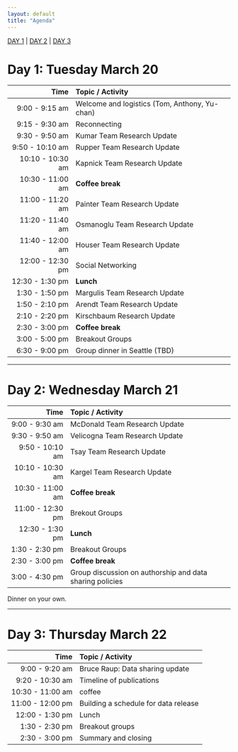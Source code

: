```yaml
---
layout: default
title: "Agenda"
---
```


[DAY 1](#day-1-tuesday-march-20) | [DAY 2](#day-2-wednesday-march-21) | [DAY 3](#day-3-thursday-march-22)

# Day 1: Tuesday March 20

| Time | Topic / Activity |
|------------:|:-------------|
| 9:00 - 9:15 am | Welcome and logistics (Tom, Anthony, Yu-chan) |
| 9:15 - 9:30 am | Reconnecting |
| 9:30 - 9:50 am | Kumar Team Research Update | 
| 9:50 - 10:10 am | Rupper Team Research Update |
| 10:10 - 10:30 am | Kapnick Team Research Update | 
| 10:30 - 11:00 am | **Coffee break** |
| 11:00 - 11:20 am | Painter Team Research Update |
| 11:20 - 11:40 am | Osmanoglu Team Research Update |
| 11:40 - 12:00 am | Houser Team Research Update |
| 12:00 - 12:30 pm | Social Networking | 
| 12:30 - 1:30 pm | **Lunch** |
| 1:30 - 1:50 pm | Margulis Team Research Update|
| 1:50 - 2:10 pm | Arendt Team Research Update |
| 2:10 - 2:20 pm | Kirschbaum Research Update |
| 2:30 - 3:00 pm | **Coffee break** |
| 3:00 - 5:00 pm | Breakout Groups |
| 6:30 - 9:00 pm | Group dinner in Seattle (TBD) |

<hr>

# Day 2: Wednesday March 21

| Time | Topic / Activity |
|------------:|:-------------|
| 9:00 - 9:30 am | McDonald Team Research Update|
| 9:30 - 9:50 am | Velicogna Team Research Update| 
| 9:50 - 10:10 am | Tsay Team Research Update|
| 10:10 - 10:30 am | Kargel Team Research Update | 
| 10:30 - 11:00 am | **Coffee break** |
| 11:00 - 12:30 pm | Brekout Groups | 
| 12:30 - 1:30 pm | **Lunch** |
| 1:30 - 2:30 pm | Breakout Groups | 
| 2:30 - 3:00 pm | **Coffee break** |
| 3:00 - 4:30 pm | Group discussion on authorship and data sharing policies |

Dinner on your own.

<!--- 
* **precipitation** progress on 3 papers; downscaling efforts, statistical validation
* **glaciers** what are the land surface models showing? How to refine and improve glacier simulations, especially how to handle geometry adjustments in future simulations? Discuss latest Huss and Hock paper.
* **ground observations** working through details of which stations are ordered/to be ordered, how to share the data, who to contact  
* **computing** Is ADAPT serving our needs? Some teams want to explore deploying WRF in commercial cloud: should we try this? Can we shift some of our data sharing to AWS? 
* **snow** 
* **climate modeling**
* **land surface modeling**
* **GLOFs**
* **remote sensing validation**
* **hazards**
* **impacts**
--->

<hr>

# Day 3: Thursday March 22

| Time | Topic / Activity |
|------------:|:-------------|
| 9:00 - 9:20 am | Bruce Raup: Data sharing update |
| 9:20 - 10:30 am  | Timeline of publications |
| 10:30 - 11:00 am | coffee |
| 11:00 - 12:00 pm | Building a schedule for data release |
| 12:00 - 1:30 pm | Lunch |
| 1:30 - 2:30 pm | Breakout groups |
| 2:30 - 3:00 pm | Summary and closing |



